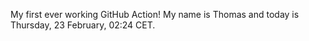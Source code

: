 My first ever working GitHub Action!
My name is Thomas and today is Thursday, 23 February, 02:24 CET. 
